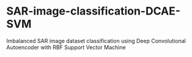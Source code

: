 # SAR-image-classification-DCAE-SVM
Imbalanced SAR image dataset classification using Deep Convolutional Autoencoder with RBF Support Vector Machine
